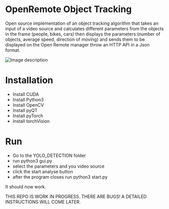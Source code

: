 # OpenRemote Object Tracking
Open source implementation of an object tracking algorithm that takes an input of a video source and calculates different parameters from the objects in the frame (people, bikes, cars) then displays the parameters (number of objects, average speed, direction of moving) and sends them to be displayed on the Open Remote manager throw an HTTP API in a Json format.

![Image description](https://github.com/openremote/or-objectdetection/blob/master/YOLO_DETECTION/demoPicture.png)

# Installation
- Install CUDA
- Install Python3
- Install OpenCV
- Install pyQT
- Install pyTorch
- Install torchVision


# Run
- Go to the YOLO_DETECTION folder
- run python3 gui.py
- select the parameters and you video source
- click the start analyse button
- after the program closes run python3 start.py

It should now work.

THIS REPO IS WORK IN PROGRESS. THERE ARE BUGS! A DETAILED INSTRUCTIONS WILL COME LATER.


